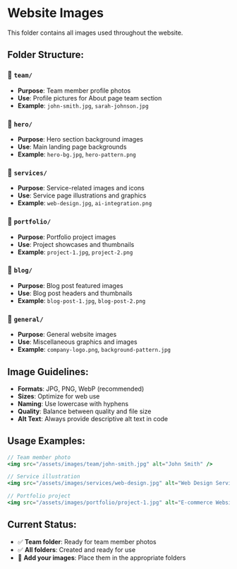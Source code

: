 # Website Images

This folder contains all images used throughout the website.

## Folder Structure:

### 📁 `team/`
- **Purpose**: Team member profile photos
- **Use**: Profile pictures for About page team section
- **Example**: `john-smith.jpg`, `sarah-johnson.jpg`

### 📁 `hero/`
- **Purpose**: Hero section background images
- **Use**: Main landing page backgrounds
- **Example**: `hero-bg.jpg`, `hero-pattern.png`

### 📁 `services/`
- **Purpose**: Service-related images and icons
- **Use**: Service page illustrations and graphics
- **Example**: `web-design.jpg`, `ai-integration.png`

### 📁 `portfolio/`
- **Purpose**: Portfolio project images
- **Use**: Project showcases and thumbnails
- **Example**: `project-1.jpg`, `project-2.png`

### 📁 `blog/`
- **Purpose**: Blog post featured images
- **Use**: Blog post headers and thumbnails
- **Example**: `blog-post-1.jpg`, `blog-post-2.png`

### 📁 `general/`
- **Purpose**: General website images
- **Use**: Miscellaneous graphics and images
- **Example**: `company-logo.png`, `background-pattern.jpg`

## Image Guidelines:

- **Formats**: JPG, PNG, WebP (recommended)
- **Sizes**: Optimize for web use
- **Naming**: Use lowercase with hyphens
- **Quality**: Balance between quality and file size
- **Alt Text**: Always provide descriptive alt text in code

## Usage Examples:

```jsx
// Team member photo
<img src="/assets/images/team/john-smith.jpg" alt="John Smith" />

// Service illustration
<img src="/assets/images/services/web-design.jpg" alt="Web Design Services" />

// Portfolio project
<img src="/assets/images/portfolio/project-1.jpg" alt="E-commerce Website" />
```

## Current Status:

- ✅ **Team folder**: Ready for team member photos
- ✅ **All folders**: Created and ready for use
- 📝 **Add your images**: Place them in the appropriate folders

